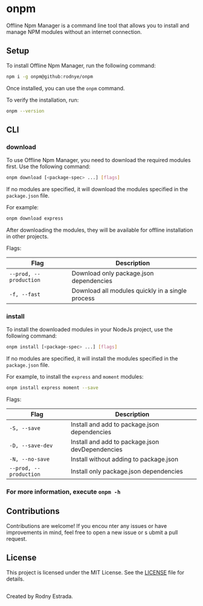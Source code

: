 # onpm

Offline Npm Manager is a command line tool that allows you to install and manage NPM modules without an internet connection.

## Setup

To install Offline Npm Manager, run the following command:

```sh
npm i -g onpm@github:rodnye/onpm
```

Once installed, you can use the `onpm` command.

To verify the installation, run:

```sh
onpm --version
```

## CLI

### download

To use Offline Npm Manager, you need to download the required modules first. Use the following command:

```sh
onpm download [<package-spec> ...] [flags]
```

If no modules are specified, it will download the modules specified in the `package.json` file.

For example:

```sh
onpm download express
```

After downloading the modules, they will be available for offline installation in other projects.

Flags:

| Flag                      | Description                                           |
|---------------------------|-------------------------------------------------------|
| `--prod, --production`    | Download only package.json dependencies               |
| `-f, --fast`              | Download all modules quickly in a single process      |

### install

To install the downloaded modules in your NodeJs project, use the following command:

```sh
onpm install [<package-spec> ...] [flags]
```

If no modules are specified, it will install the modules specified in the `package.json` file.

For example, to install the `express` and `moment` modules:

```sh
onpm install express moment --save
```

Flags:

| Flag                 | Description                                           |
|----------------------|-------------------------------------------------------|
| `-S, --save`         | Install and add to package.json dependencies          |
| `-D, --save-dev`     | Install and add to package.json devDependencies       |
| `-N, --no-save`      | Install without adding to package.json                |
| `--prod, --production`| Install only package.json dependencies                |

### For more information, execute `onpm -h`

## Contributions

Contributions are welcome! If you encou
nter any issues or have improvements in
mind, feel free to open a new issue or s
ubmit a pull request.

## License

This project is licensed under the MIT License. See the [LICENSE](LICENSE) file for details.

##
Created by Rodny Estrada.